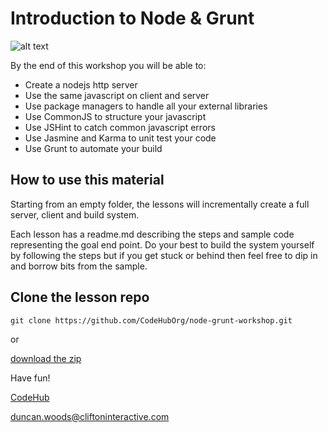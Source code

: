 Introduction to Node & Grunt
============================

![alt text](http://gruntjs.com/img/grunt-logo.png "Grunt")

By the end of this workshop you will be able to:

 - Create a nodejs http server
 - Use the same javascript on client and server
 - Use package managers to handle all your external libraries
 - Use CommonJS to structure your javascript
 - Use JSHint to catch common javascript errors
 - Use Jasmine and Karma to unit test your code
 - Use Grunt to automate your build

How to use this material
------------------------

Starting from an empty folder, the lessons will incrementally create a full server, client and build system.

Each lesson has a readme.md describing the steps and sample code representing the goal end point. Do your best to build the system yourself by following the steps but if you get stuck or behind then feel free to dip in and borrow bits from the sample.


Clone the lesson repo
---------------------

    git clone https://github.com/CodeHubOrg/node-grunt-workshop.git

or

[download the zip](https://github.com/CodeHubOrg/node-grunt-workshop/archive/master.zip)


Have fun!

[CodeHub](http://www.codehub.org.uk/)

<duncan.woods@cliftoninteractive.com>